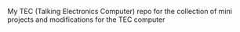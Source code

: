 My TEC (Talking Electronics Computer) repo for the collection of mini projects and modifications for the TEC computer

